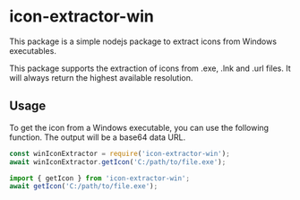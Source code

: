 # icon-extractor-win

This package is a simple nodejs package to extract icons from Windows executables.

This package supports the extraction of icons from .exe, .lnk and .url files. It will always return the highest available resolution.

## Usage

To get the icon from a Windows executable, you can use the following function. The output will be a base64 data URL.

```js
const winIconExtractor = require('icon-extractor-win');
await winIconExtractor.getIcon('C:/path/to/file.exe');
```

```js
import { getIcon } from 'icon-extractor-win';
await getIcon('C:/path/to/file.exe');
```
